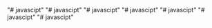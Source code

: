 "# javascipt" 
"# javascipt" 
"# javascipt" 
"# javascipt" 
"# javascipt" 
"# javascipt" 
"# javascipt" 
